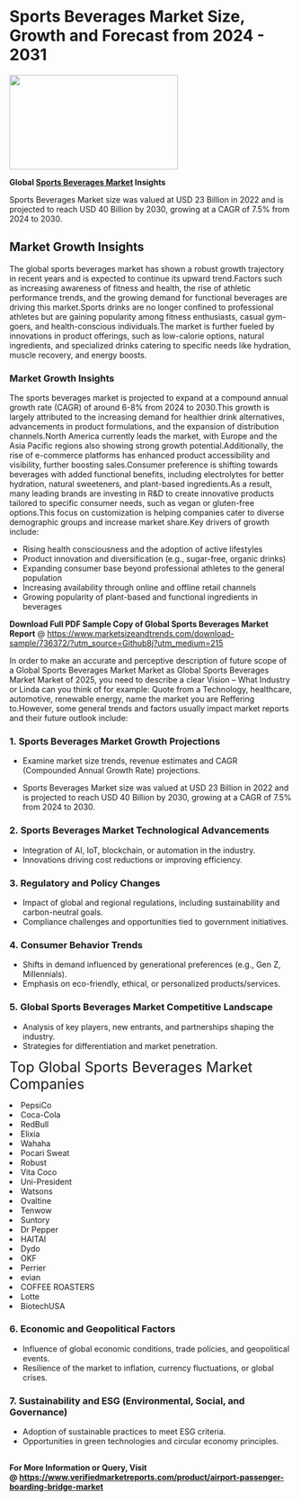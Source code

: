 <H1>Sports Beverages Market Size, Growth and Forecast from 2024 - 2031</H1><img class="aligncenter size-medium wp-image-584254" src="https://thirdeyenews.in/wp-content/uploads/2024/09/Global-Market-Research-300x168.jpeg" alt="" width="300" height="168" /><p><strong>Global&nbsp;<a href="https://www.marketsizeandtrends.com/download-sample/736372/?utm_source=Github8j?utm_medium=215">Sports Beverages Market</a> Insights</strong></p><p>Sports Beverages Market size was valued at USD 23 Billion in 2022 and is projected to reach USD 40 Billion by 2030, growing at a CAGR of 7.5% from 2024 to 2030.</p><p><h2>Market Growth Insights</h2> The global sports beverages market has shown a robust growth trajectory in recent years and is expected to continue its upward trend.Factors such as increasing awareness of fitness and health, the rise of athletic performance trends, and the growing demand for functional beverages are driving this market.Sports drinks are no longer confined to professional athletes but are gaining popularity among fitness enthusiasts, casual gym-goers, and health-conscious individuals.The market is further fueled by innovations in product offerings, such as low-calorie options, natural ingredients, and specialized drinks catering to specific needs like hydration, muscle recovery, and energy boosts. <h3>Market Growth Insights</h3> The sports beverages market is projected to expand at a compound annual growth rate (CAGR) of around 6-8% from 2024 to 2030.This growth is largely attributed to the increasing demand for healthier drink alternatives, advancements in product formulations, and the expansion of distribution channels.North America currently leads the market, with Europe and the Asia Pacific regions also showing strong growth potential.Additionally, the rise of e-commerce platforms has enhanced product accessibility and visibility, further boosting sales.Consumer preference is shifting towards beverages with added functional benefits, including electrolytes for better hydration, natural sweeteners, and plant-based ingredients.As a result, many leading brands are investing in R&D to create innovative products tailored to specific consumer needs, such as vegan or gluten-free options.This focus on customization is helping companies cater to diverse demographic groups and increase market share.Key drivers of growth include: <ul> <li>Rising health consciousness and the adoption of active lifestyles</li> <li>Product innovation and diversification (e.g., sugar-free, organic drinks)</li> <li>Expanding consumer base beyond professional athletes to the general population</li> <li>Increasing availability through online and offline retail channels</li> <li>Growing popularity of plant-based and functional ingredients in beverages</li> </ul> </p><p><span class=""><strong>Download Full PDF Sample Copy of Global Sports Beverages Market Report</strong> @ <a href="https://www.marketsizeandtrends.com/download-sample/736372/?utm_source=Github8j?utm_medium=215" target="_blank">https://www.marketsizeandtrends.com/download-sample/736372/?utm_source=Github8j?utm_medium=215</a></span></p><p>In order to make an accurate and perceptive description of future scope of a Global&nbsp;Sports Beverages Market Market as Global&nbsp;Sports Beverages Market Market of 2025, you need to describe a clear Vision &ndash; What Industry or Linda can you think of for example: Quote from a Technology, healthcare, automotive, renewable energy, name the market you are Reffering to.However, some general trends and factors usually impact market reports and their future outlook include:</p><h3>1.&nbsp;<strong>Sports Beverages Market Growth Projections</strong></h3><ul><li>Examine market size trends, revenue estimates and CAGR (Compounded Annual Growth Rate) projections.</li><li><p>Sports Beverages Market size was valued at USD 23 Billion in 2022 and is projected to reach USD 40 Billion by 2030, growing at a CAGR of 7.5% from 2024 to 2030.</p></li></ul><h3>2.&nbsp;<strong>Sports Beverages Market Technological Advancements</strong></h3><ul><li>Integration of AI, IoT, blockchain, or automation in the industry.</li><li>Innovations driving cost reductions or improving efficiency.</li></ul><h3>3.&nbsp;<strong>Regulatory and Policy Changes</strong></h3><ul><li>Impact of global and regional regulations, including sustainability and carbon-neutral goals.</li><li>Compliance challenges and opportunities tied to government initiatives.</li></ul><h3>4.&nbsp;<strong>Consumer Behavior Trends</strong></h3><ul><li>Shifts in demand influenced by generational preferences (e.g., Gen Z, Millennials).</li><li>Emphasis on eco-friendly, ethical, or personalized products/services.</li></ul><h3>5.&nbsp;<strong>Global Sports Beverages Market Competitive Landscape</strong></h3><ul><li>Analysis of key players, new entrants, and partnerships shaping the industry.</li><li>Strategies for differentiation and market penetration.</li></ul><p data-pm-slice="1 1 []"><span style="color: inherit; font-family: inherit; font-size: 25px;">Top Global Sports Beverages Market Companies</span></p><div class="" data-test-id=""><p><li>PepsiCo</li><li> Coca-Cola</li><li> RedBull</li><li> Elixia</li><li> Wahaha</li><li> Pocari Sweat</li><li> Robust</li><li> Vita Coco</li><li> Uni-President</li><li> Watsons</li><li> Ovaltine</li><li> Tenwow</li><li> Suntory</li><li> Dr Pepper</li><li> HAITAI</li><li> Dydo</li><li> OKF</li><li> Perrier</li><li> evian</li><li> COFFEE ROASTERS</li><li> Lotte</li><li> BiotechUSA</li></p></div><h3>6.&nbsp;<strong>Economic and Geopolitical Factors</strong></h3><ul><li>Influence of global economic conditions, trade policies, and geopolitical events.</li><li>Resilience of the market to inflation, currency fluctuations, or global crises.</li></ul><h3>7.&nbsp;<strong>Sustainability and ESG (Environmental, Social, and Governance)</strong></h3><ul><li>Adoption of sustainable practices to meet ESG criteria.</li><li>Opportunities in green technologies and circular economy principles.</li></ul><h2><strong style="font-size: 14px;">For More Information or Query, Visit @&nbsp;</strong><a style="background-color: #ffffff; font-size: 14px;" href="https://www.marketsizeandtrends.com/report/sports-beverages-market/" target="_blank">https://www.verifiedmarketreports.com/product/airport-passenger-boarding-bridge-market</a></h2>